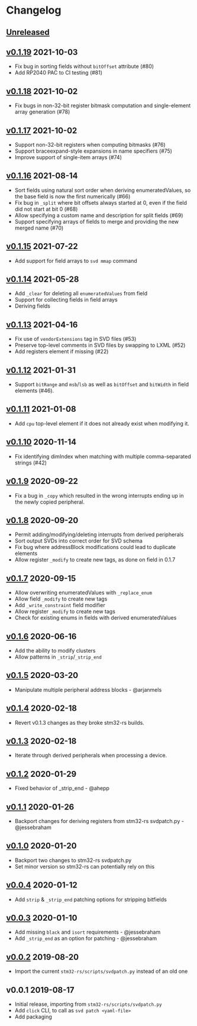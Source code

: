 # Changelog

## [Unreleased]

## [v0.1.19] 2021-10-03

* Fix bug in sorting fields without `bitOffset` attribute (#80)
* Add RP2040 PAC to CI testing (#81)

## [v0.1.18] 2021-10-02

* Fix bugs in non-32-bit register bitmask computation and
  single-element array generation (#78)

## [v0.1.17] 2021-10-02

* Support non-32-bit registers when computing bitmasks (#76)
* Support braceexpand-style expansions in name specifiers (#75)
* Improve support of single-item arrays (#74)

## [v0.1.16] 2021-08-14

* Sort fields using natural sort order when deriving enumeratedValues,
  so the base field is now the first numerically (#66)
* Fix bug in `_split` where bit offsets always started at 0, even if the
  field did not start at bit 0 (#68)
* Allow specifying a custom name and description for split fields (#69)
* Support specifying arrays of fields to merge and providing the new merged
  name (#70)

## [v0.1.15] 2021-07-22

* Add support for field arrays to `svd mmap` command

## [v0.1.14] 2021-05-28

* Add `_clear` for deleting all `enumeratedValues` from field
* Support for collecting fields in field arrays
* Deriving fields

## [v0.1.13] 2021-04-16

* Fix use of `vendorExtensions` tag in SVD files (#53)
* Preserve top-level comments in SVD files by swapping to LXML (#52)
* Add registers element if missing (#22)

## [v0.1.12] 2021-01-31

* Support `bitRange` and `msb`/`lsb` as well as `bitOffset` and `bitWidth`
  in field elements (#46).

## [v0.1.11] 2021-01-08

* Add `cpu` top-level element if it does not already exist when modifying it.

## [v0.1.10] 2020-11-14

* Fix identifying dimIndex when matching with multiple comma-separated
  strings (#42)

## [v0.1.9] 2020-09-22

* Fix a bug in `_copy` which resulted in the wrong interrupts ending up
  in the newly copied peripheral.

## [v0.1.8] 2020-09-20

* Permit adding/modifying/deleting interrupts from derived peripherals
* Sort output SVDs into correct order for SVD schema
* Fix bug where addressBlock modifications could lead to duplicate elements
* Allow register `_modify` to create new tags, as done on field in 0.1.7

## [v0.1.7] 2020-09-15

* Allow overwriting enumeratedValues with `_replace_enum`
* Allow field `_modify` to create new tags
* Add `_write_constraint` field modifier
* Allow register `_modify` to create new tags
* Check for existing enums in fields with derived enumeratedValues

## [v0.1.6] 2020-06-16

* Add the ability to modify clusters
* Allow patterns in `_strip`/`_strip_end`

## [v0.1.5] 2020-03-20

* Manipulate multiple peripheral address blocks - @arjanmels

## [v0.1.4] 2020-02-18

* Revert v0.1.3 changes as they broke stm32-rs builds.

## [v0.1.3] 2020-02-18

* Iterate through derived peripherals when processing a device.

## [v0.1.2] 2020-01-29

* Fixed behavior of \_strip\_end  - @ahepp

## [v0.1.1] 2020-01-26

* Backport changes for deriving registers from stm32-rs svdpatch.py - @jessebraham

## [v0.1.0] 2020-01-20

* Backport two changes to stm32-rs svdpatch.py
* Set minor version so stm32-rs can potentially rely on this

## [v0.0.4] 2020-01-12

* Add `strip` & `_strip_end` patching options for stripping bitfields

## [v0.0.3] 2020-01-10

* Add missing `black` and `isort` requirements - @jessebraham
* Add `_strip_end` as an option for patching - @jessebraham

## [v0.0.2] 2019-08-20

* Import the current `stm32-rs/scripts/svdpatch.py` instead of an old one

## v0.0.1 2019-08-17

* Initial release, importing from `stm32-rs/scripts/svdpatch.py`
* Add `click` CLI, to call as `svd patch <yaml-file>`
* Add packaging

[Unreleased]: https://github.com/stm32-rs/stm32-rs/compare/v0.1.19...HEAD
[v0.1.19]: https://github.com/stm32-rs/stm32-rs/compare/v0.1.18...v0.1.19
[v0.1.18]: https://github.com/stm32-rs/stm32-rs/compare/v0.1.17...v0.1.18
[v0.1.17]: https://github.com/stm32-rs/stm32-rs/compare/v0.1.16...v0.1.17
[v0.1.16]: https://github.com/stm32-rs/stm32-rs/compare/v0.1.15...v0.1.16
[v0.1.15]: https://github.com/stm32-rs/stm32-rs/compare/v0.1.14...v0.1.15
[v0.1.14]: https://github.com/stm32-rs/stm32-rs/compare/v0.1.13...v0.1.14
[v0.1.13]: https://github.com/stm32-rs/stm32-rs/compare/v0.1.12...v0.1.13
[v0.1.12]: https://github.com/stm32-rs/stm32-rs/compare/v0.1.11...v0.1.12
[v0.1.11]: https://github.com/stm32-rs/stm32-rs/compare/v0.1.10...v0.1.11
[v0.1.10]: https://github.com/stm32-rs/stm32-rs/compare/v0.1.9...v0.1.10
[v0.1.9]: https://github.com/stm32-rs/stm32-rs/compare/v0.1.8...v0.1.9
[v0.1.8]: https://github.com/stm32-rs/stm32-rs/compare/v0.1.7...v0.1.8
[v0.1.7]: https://github.com/stm32-rs/stm32-rs/compare/v0.1.6...v0.1.7
[v0.1.6]: https://github.com/stm32-rs/stm32-rs/compare/v0.1.5...v0.1.6
[v0.1.5]: https://github.com/stm32-rs/stm32-rs/compare/v0.1.4...v0.1.5
[v0.1.4]: https://github.com/stm32-rs/stm32-rs/compare/v0.1.3...v0.1.4
[v0.1.3]: https://github.com/stm32-rs/stm32-rs/compare/v0.1.2...v0.1.3
[v0.1.2]: https://github.com/stm32-rs/stm32-rs/compare/v0.1.1...v0.1.2
[v0.1.1]: https://github.com/stm32-rs/stm32-rs/compare/v0.1.0...v0.1.1
[v0.1.0]: https://github.com/stm32-rs/stm32-rs/compare/v0.0.4...v0.1.0
[v0.0.4]: https://github.com/stm32-rs/stm32-rs/compare/v0.0.3...v0.0.4
[v0.0.3]: https://github.com/stm32-rs/stm32-rs/compare/v0.0.2...v0.0.3
[v0.0.2]: https://github.com/stm32-rs/stm32-rs/compare/v0.0.1...v0.0.2
